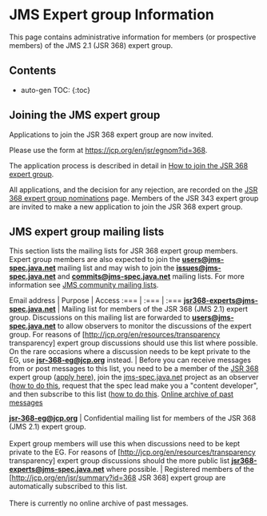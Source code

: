 # JMS Expert group Information

This page contains administrative information for members (or prospective members) of the JMS 2.1 (JSR 368) expert group. 

## Contents

* auto-gen TOC:
{:toc}

## Joining the JMS expert group 

Applications to join the JSR 368 expert group are now invited. 

Please use the form at https://jcp.org/en/jsr/egnom?id=368.  

The application process is described in detail in [How to join the JSR 368 expert group](/jms-spec/pages/HowToJoinTheJSR368ExpertGroup).  

All applications, and the decision for any rejection, are recorded on the [JSR 368 expert group nominations](/jms-spec/pages/JSR368EGNominations) page. Members of the JSR 343 expert group are invited to make a new application to join the JSR 368 expert group.

##  JMS expert group mailing lists

This section lists the mailing lists for JSR 368 expert group members. Expert group members are also expected to join the **users@jms-spec.java.net** mailing list and may wish to join the **issues@jms-spec.java.net** and **commits@jms-spec.java.net** mailing lists. For more information see [JMS community mailing lists](/jms-spec/#jms-community-mailing-lists).

Email address | Purpose | Access
:=== | :=== | :===
**jsr368-experts@jms-spec.java.net**  | Mailing list for members of the JSR 368 (JMS 2.1)  expert group. Discussions on this mailing list are forwarded  to **users@jms-spec.java.net** to allow observers to monitor the discussions of the expert group. For reasons of [http://jcp.org/en/resources/transparency transparency] expert group discussions should use this list where possible. On the rare occasions where a discussion needs to be kept private to the EG, use **jsr-368-eg@jcp.org** instead. | Before you can receive messages from or post messages to this list, you need to be a member of the  [JSR 368](http://jcp.org/en/jsr/summary?id=368) expert group ([apply here](https://jcp.org/en/jsr/egnom?id=368)), join the [jms-spec.java.net](http://jms-spec.java.net) project as an observer ([how to do this](/jms-spec/#mailing-lists-faq), request that the spec lead make you a "content developer", and then subscribe to this list ([how to do this](/jms-spec/pages/Home#Mailing_lists_FAQ). [Online archive of past messages](http://java.net/projects/jms-spec/lists/jsr343-experts/archive)

**jsr-368-eg@jcp.org** | Confidential mailing list for members of the JSR 368 (JMS 2.1) expert group. <br /><br />
Expert group members will use this when discussions need to be kept private to the EG. For reasons of [http://jcp.org/en/resources/transparency transparency] expert group discussions should the more public list **jsr368-experts@jms-spec.java.net** where possible.
| Registered members of the [http://jcp.org/en/jsr/summary?id=368 JSR 368] expert group are automatically subscribed to this list. <br /><br />There is currently no online archive of past messages.
